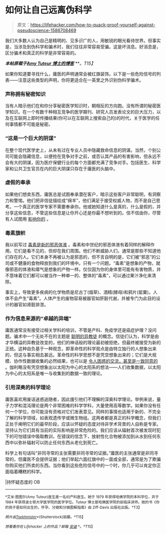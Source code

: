 # 如何让自己远离伪科学

> 原文：<https://lifehacker.com/how-to-quack-proof-yourself-against-pseudoscience-1586708469>

我们大多数人认为自己是精明的、见多识广的人，用敏锐的眼光看待世界。但事实是，当涉及到伪科学和骗术时，我们往往非常容易受骗。这是坏消息。好消息是，区分骗术和真正的科学是非常容易的。



***本帖原载于***[***Amy Tuteur 博士的博客***](http://www.skepticalob.com/2014/05/six-red-flags-you-need-to-recognize-to-quack-proof-yourself.html) ***。*T15】**

如果你知道要寻找什么，庸医的声明通常会被红旗装饰。以下是一些危险信号的列表——注意这些类型的声明，你将更适合在一英里之外识别伪科学骗术。

### 声称拥有秘密知识

当有人暗示他们在和你分享秘密医学知识时，朝相反的方向跑。没有所谓的秘密医学知识。在一个有数千种相互竞争的医学期刊、研究人员发表论文的巨大压力，以及在互联网上即时传播结果(你可以在互联网上搜索自己的)的时代，关于医学的任何事情都不可能是秘密。

### “这是一个巨大的阴谋”

在整个现代医学史上，从未有过在专业人员中隐藏救命信息的阴谋。当然，个别公司可能会隐藏信息，以便抢在竞争对手之前，或否认其产品的有害影响，但永远不会有大的阴谋，因为医疗保健行业的每个方面都充满了竞争对手。包括医生、科学家和公共卫生官员在内的巨大阴谋只存在于庸医的头脑中。

### 虚假的奉承

如果他们想卖东西，庸医总是试图奉承潜在客户，暗示这些客户非常聪明，有洞察力和警惕。他们把非信徒描绘成“绵羊”，他们满足于接受权威人物，而不是自己思考。一个真正的医学专家不需要奉承你。他或她知道什么是真的，什么是假的，并分享这些信息，不管这些信息是让你开心还是你最不想听到的。信不信由你，尽管有人试图用 [影响你的](https://lifehacker.com/three-of-the-easiest-ways-to-manipulate-people-into-doi-5953183) 。

### 毒素旗帜

我以前写过 [毒素是新的邪恶体液](http://www.sciencebasedmedicine.org/toxins-the-new-evil-humours/) 。毒素和中世纪的邪恶体液有着同样的解释作用。它们是看不见的，但却在我们周围。他们不断威胁人们，通常是那些不知道他们存在的人。它们本身不再被认为是邪恶的，但不言自明的是，它们被“邪恶”的公司或不健康的食物释放到我们的环境中。只有一个问题。“毒素”是想象的产物，就像邪恶的体液和瘴气是想象的产物一样。仅仅因为你的身体里可能有有害物质，并不意味着它们都可以被当作一种单一的、整体的“毒素”，可以通过果汁净化来清除。

事实上，导致更多疾病的化学物质是尼古丁(烟草)、酒精(酵母)和鸦片(罂粟)。人体不会产生“毒素”。人体产生的废物容易被器官如肝脏代谢，并被专门为此目的设计的器官如肾脏排泄。

### 作为信息来源的“卓越的异端”

庸医通常没有接受过相关学科的培训，不管是产科、免疫学还是癌症护理？没问题。骗术中一个无处不在的主题是 [聪明的异教徒](http://www.skepticalob.com/2009/08/alternative-health-and-conceit-of.html) 的概念。信徒们认为，科学是由才华横溢的异教徒改变的，他们的神话般的理论最初被拒绝，但最终被接受为新的正统。这种自负基于一种观念，即革命性的科学观点是由特立独行的人想象出来的，但这与事实相去甚远。革命性的科学思想不是凭空想象出来的；它们是大规模、协作性数据收集的必然结果，也可以是 [令人困惑的交流，甚至是一致同意的](https://lifehacker.com/why-theres-so-much-confusion-over-nutrition-and-fitness-1572870867) 。伽利略没有凭空想象出以太阳为中心的太阳系的想法——人们收集数据，以太阳为中心的太阳系是唯一与收集到的数据一致的理论。

### 引用深奥的科学理论

庸医喜欢用废话迷惑追随者，因此援引他们不理解的深奥科学理论。举例来说，量子力学和混沌理论是两个非常困难的科学学科，大量使用高等数学。如果你没有任何一个学位，你可能没有资格对它们发表意见。同样的事情也适用于新的、不完全了解的科学领域，如表观遗传学或微生物组。这两者都是真正的科学概念，但我们正处于阐明它们的最早阶段，应该以怀疑的态度对待非学术背景的人自称是专家。坚持认为它们具有当前的实际影响是非常危险的。我们应该从辐射首次被发现时犯下的可怕错误中吸取教训，在错误的信念下，放射性化合物被添加到从水到任何东西中以弥补辐射可以防止任何东西从老化到死亡。

科学上有句话叫“非同寻常的主张需要非同寻常的证据。”庸医的主张通常是非同寻常的，但庸医不会提供证据；他们举起六面红旗中的一面或全部，通常是为了欺骗你购买他们所卖的东西。当你看到这些危险信号中的一个时，你几乎可以肯定你正面临着糟糕的科学。

|持怀疑态度的 OB

* * *

<small>*艾米·图图尔(Amy Tuteur)医生是一名妇产科医生。她于 1979 年获得哈佛学院的本科学位，并于 1984 年获得波士顿大学医学院的医学学位。Tuteur 博士是哈佛医学院的前临床讲师。她的书《你的孩子是如何出生的，怀孕、分娩和分娩图解指南》由 Ziff-Davis 出版社出版。*T3】</small>

<small>*照片由*</small>[<small>*Tsekhmister*</small>](http://www.shutterstock.com/pic-57309151/stock-photo-duckling-who-are-represented-on-a-white-background.html)<small>*(Shutterstock)拍摄。*T15】</small>

<small>*想看看你在 Lifehacker 上的作品？邮箱*</small> [<small>*安迪*</small>](mailto:andy@lifehacker.com) <small>*。*T15】</small>